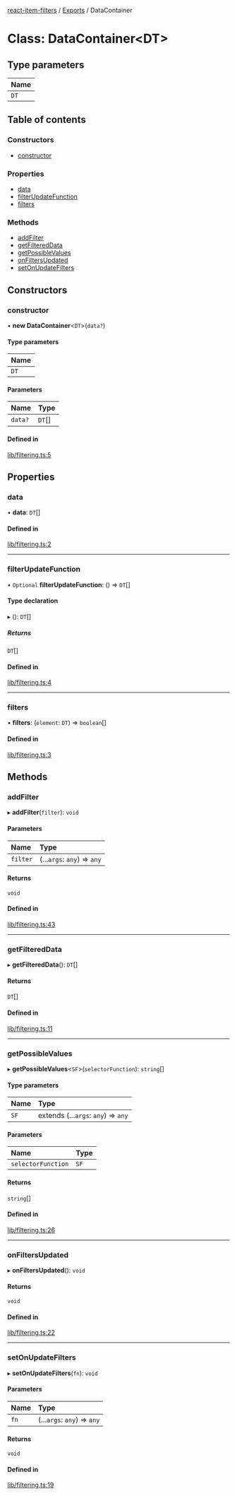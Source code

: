 [react-item-filters](../README.md) / [Exports](../modules.md) / DataContainer

# Class: DataContainer<DT\>

## Type parameters

| Name |
| :------ |
| `DT` |

## Table of contents

### Constructors

- [constructor](DataContainer.md#constructor)

### Properties

- [data](DataContainer.md#data)
- [filterUpdateFunction](DataContainer.md#filterupdatefunction)
- [filters](DataContainer.md#filters)

### Methods

- [addFilter](DataContainer.md#addfilter)
- [getFilteredData](DataContainer.md#getfiltereddata)
- [getPossibleValues](DataContainer.md#getpossiblevalues)
- [onFiltersUpdated](DataContainer.md#onfiltersupdated)
- [setOnUpdateFilters](DataContainer.md#setonupdatefilters)

## Constructors

### constructor

• **new DataContainer**<`DT`\>(`data?`)

#### Type parameters

| Name |
| :------ |
| `DT` |

#### Parameters

| Name | Type |
| :------ | :------ |
| `data?` | `DT`[] |

#### Defined in

[lib/filtering.ts:5](https://github.com/cyf0e/react-item-filters/blob/6587d08/src/lib/filtering.ts#L5)

## Properties

### data

• **data**: `DT`[]

#### Defined in

[lib/filtering.ts:2](https://github.com/cyf0e/react-item-filters/blob/6587d08/src/lib/filtering.ts#L2)

___

### filterUpdateFunction

• `Optional` **filterUpdateFunction**: () => `DT`[]

#### Type declaration

▸ (): `DT`[]

##### Returns

`DT`[]

#### Defined in

[lib/filtering.ts:4](https://github.com/cyf0e/react-item-filters/blob/6587d08/src/lib/filtering.ts#L4)

___

### filters

• **filters**: (`element`: `DT`) => `boolean`[]

#### Defined in

[lib/filtering.ts:3](https://github.com/cyf0e/react-item-filters/blob/6587d08/src/lib/filtering.ts#L3)

## Methods

### addFilter

▸ **addFilter**(`filter`): `void`

#### Parameters

| Name | Type |
| :------ | :------ |
| `filter` | (...`args`: `any`) => `any` |

#### Returns

`void`

#### Defined in

[lib/filtering.ts:43](https://github.com/cyf0e/react-item-filters/blob/6587d08/src/lib/filtering.ts#L43)

___

### getFilteredData

▸ **getFilteredData**(): `DT`[]

#### Returns

`DT`[]

#### Defined in

[lib/filtering.ts:11](https://github.com/cyf0e/react-item-filters/blob/6587d08/src/lib/filtering.ts#L11)

___

### getPossibleValues

▸ **getPossibleValues**<`SF`\>(`selectorFunction`): `string`[]

#### Type parameters

| Name | Type |
| :------ | :------ |
| `SF` | extends (...`args`: `any`) => `any` |

#### Parameters

| Name | Type |
| :------ | :------ |
| `selectorFunction` | `SF` |

#### Returns

`string`[]

#### Defined in

[lib/filtering.ts:26](https://github.com/cyf0e/react-item-filters/blob/6587d08/src/lib/filtering.ts#L26)

___

### onFiltersUpdated

▸ **onFiltersUpdated**(): `void`

#### Returns

`void`

#### Defined in

[lib/filtering.ts:22](https://github.com/cyf0e/react-item-filters/blob/6587d08/src/lib/filtering.ts#L22)

___

### setOnUpdateFilters

▸ **setOnUpdateFilters**(`fn`): `void`

#### Parameters

| Name | Type |
| :------ | :------ |
| `fn` | (...`args`: `any`) => `any` |

#### Returns

`void`

#### Defined in

[lib/filtering.ts:19](https://github.com/cyf0e/react-item-filters/blob/6587d08/src/lib/filtering.ts#L19)

